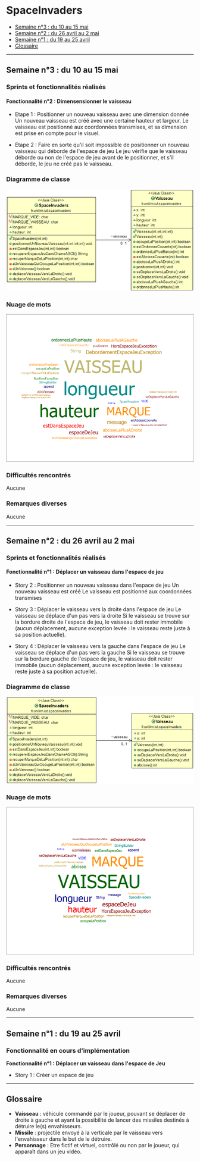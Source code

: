 # SpaceInvaders

- [Semaine n°3 : du 10 au 15 mai](#semaine3)
- [Semaine n°2 : du 26 avril au 2 mai](#semaine2)
- [Semaine n°1 : du 19 au 25 avril](#semaine1)
- [Glossaire](#glossaire)

----
## Semaine n°3 : du 10 au 15 mai <a name="semaine3"></a>

### Sprints et fonctionnalités réalisés

#### Fonctionnalité n°2 : Dimensensionner le vaisseau

- Etape 1 : Positionner un nouveau vaisseau avec une dimension donnée
Un nouveau vaisseau est créé avec une certaine hauteur et largeur.
Le vaisseau est positionné aux coordonnées transmises, et sa dimension est prise en compte pour le visuel.

- Etape 2 : Faire en sorte qu'il soit impossible de positionner un nouveau vaisseau qui déborde de l'espace de jeu
Le jeu vérifie que le vaisseau déborde ou non de l'espace de jeu avant de le positionner, et s'il déborde, le jeu ne créé pas le vaisseau.

### Diagramme de classe

![Diagramme de classe Semaine 3](./images/diagClasseS3.png)

### Nuage de mots

![Nuage de mots Semaine 3](./images/nuageMotsS3.png)

### Difficultés rencontrés

Aucune

### Remarques diverses

Aucune

----

## Semaine n°2 : du 26 avril au 2 mai <a name="semaine2"></a>

### Sprints et fonctionnalités réalisés

#### Fonctionnalité n°1 : Déplacer un vaisseau dans l'espace de jeu

- Story 2 : Positionner un nouveau vaisseau dans l'espace de jeu
Un nouveau vaisseau est créé
Le vaisseau est positionné aux coordonnées transmises

- Story 3 : Déplacer le vaisseau vers la droite dans l'espace de jeu
Le vaisseau se déplace d'un pas vers la droite
Si le vaisseau se trouve sur la bordure droite de l'espace de jeu, le vaisseau doit rester immobile (aucun déplacement, aucune exception levée : le vaisseau reste juste à sa position actuelle).

- Story 4 : Déplacer le vaisseau vers la gauche dans l'espace de jeu
Le vaisseau se déplace d'un pas vers la gauche
Si le vaisseau se trouve sur la bordure gauche de l'espace de jeu, le vaisseau doit rester immobile (aucun déplacement, aucune exception levée : le vaisseau reste juste à sa position actuelle).

### Diagramme de classe

![Diagramme de classe Semaine 2](./images/diagClasseS2.png)

### Nuage de mots

![Nuage de mots Semaine 2](./images/nuageMotsS2.png)

### Difficultés rencontrés

Aucune

### Remarques diverses

Aucune

----

## Semaine n°1 : du 19 au 25 avril <a name="semaine1"></a>

### Fonctionnalité en cours d'implémentation

**Fonctionnalité n°1 : Déplacer un vaisseau dans l'espace de Jeu**

- Story 1 : Créer un espace de jeu

----

## Glossaire <a name="glossaire"></a>

- **Vaisseau** : véhicule commandé par le joueur, pouvant se déplacer de droite à gauche et ayant la possibilité de lancer des missiles destinés à détruire le(s) envahisseurs.
- **Missile** : projectile envoyé à la verticale par le vaisseau vers l'envahisseur dans le but de le détruire.
- **Personnage** : Etre fictif et virtuel, contrôlé ou non par le joueur, qui apparaît dans un jeu vidéo.